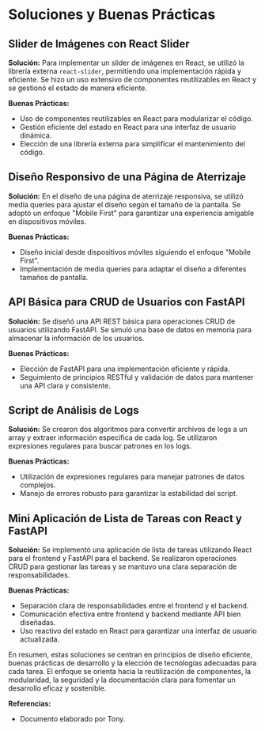 # Soluciones y Buenas Prácticas

## Slider de Imágenes con React Slider

**Solución:**
Para implementar un slider de imágenes en React, se utilizó la librería externa `react-slider`, permitiendo una implementación rápida y eficiente. Se hizo un uso extensivo de componentes reutilizables en React y se gestionó el estado de manera eficiente.

**Buenas Prácticas:**
- Uso de componentes reutilizables en React para modularizar el código.
- Gestión eficiente del estado en React para una interfaz de usuario dinámica.
- Elección de una librería externa para simplificar el mantenimiento del código.

## Diseño Responsivo de una Página de Aterrizaje

**Solución:**
En el diseño de una página de aterrizaje responsiva, se utilizó media queries para ajustar el diseño según el tamaño de la pantalla. Se adoptó un enfoque "Mobile First" para garantizar una experiencia amigable en dispositivos móviles.

**Buenas Prácticas:**
- Diseño inicial desde dispositivos móviles siguiendo el enfoque "Mobile First".
- Implementación de media queries para adaptar el diseño a diferentes tamaños de pantalla.

## API Básica para CRUD de Usuarios con FastAPI

**Solución:**
Se diseñó una API REST básica para operaciones CRUD de usuarios utilizando FastAPI. Se simuló una base de datos en memoria para almacenar la información de los usuarios.

**Buenas Prácticas:**
- Elección de FastAPI para una implementación eficiente y rápida.
- Seguimiento de principios RESTful y validación de datos para mantener una API clara y consistente.

## Script de Análisis de Logs

**Solución:**
Se crearon dos algoritmos para convertir archivos de logs a un array y extraer información específica de cada log. Se utilizaron expresiones regulares para buscar patrones en los logs.

**Buenas Prácticas:**
- Utilización de expresiones regulares para manejar patrones de datos complejos.
- Manejo de errores robusto para garantizar la estabilidad del script.

## Mini Aplicación de Lista de Tareas con React y FastAPI

**Solución:**
Se implementó una aplicación de lista de tareas utilizando React para el frontend y FastAPI para el backend. Se realizaron operaciones CRUD para gestionar las tareas y se mantuvo una clara separación de responsabilidades.

**Buenas Prácticas:**
- Separación clara de responsabilidades entre el frontend y el backend.
- Comunicación efectiva entre frontend y backend mediante API bien diseñadas.
- Uso reactivo del estado en React para garantizar una interfaz de usuario actualizada.

En resumen, estas soluciones se centran en principios de diseño eficiente, buenas prácticas de desarrollo y la elección de tecnologías adecuadas para cada tarea. El enfoque se orienta hacia la reutilización de componentes, la modularidad, la seguridad y la documentación clara para fomentar un desarrollo eficaz y sostenible.

**Referencias:**
- Documento elaborado por Tony.
